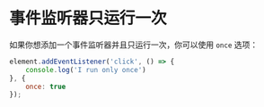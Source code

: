 # 事件监听器只运行一次

如果你想添加一个事件监听器并且只运行一次，你可以使用 `once` 选项：

```js
element.addEventListener('click', () => {
    console.log('I run only once')
}, {
    once: true
});  
```


